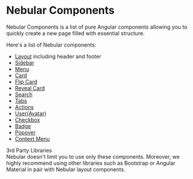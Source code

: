 # Nebular Components

Nebular Components is a list of pure Angular components allowing you to quickly create a new page filled with essential structure.

Here's a list of Nebular components:

- [Layout](#/docs/components/layout) including header and footer
- [Sidebar](#/docs/components/sidebar)
- [Menu](#/docs/components/menu)
- [Card](#/docs/components/card)
- [Flip Card](#/docs/components/flip-card)
- [Reveal Card](#/docs/components/reveal-card)
- [Search](#/docs/components/search)
- [Tabs](#/docs/components/tabs)
- [Actions](#/docs/components/actions)
- [User(Avatar)](#/docs/components/user-avatar)
- [Checkbox](#/docs/components/checkbox)
- [Badge](#/docs/components/badge)
- [Popover](#/docs/components/popover)
- [Context Menu](#/docs/components/context-menu)

<div class="note note-info">
  <div class="note-title">3rd Party Libraries</div>
  <div class="note-body">
    Nebular doesn't limit you to use only these components. Moreover, we highly recommend using other libraries such as Bootstrap or Angular Material in pair with Nebular layout components.
  </div>
</div>
